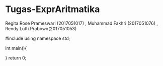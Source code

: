 # Tugas-ExprAritmatika


Regita Rose Prameswari (2017051017) ,
Muhammad Fakhri (2017051076) ,
Rendy Lutfi Prabowo(2017051053)

#include <iostream>
using namespace std;
  
  int main(){

}
  return 0;



